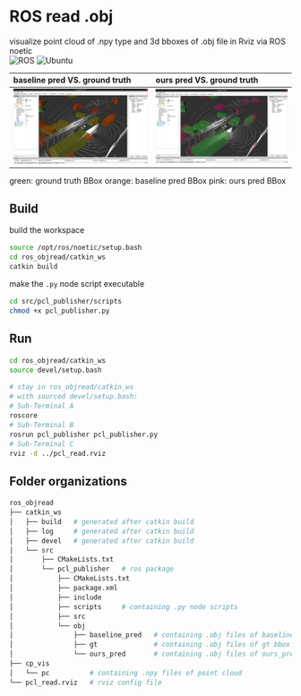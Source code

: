# ROS read .obj
visualize point cloud of .npy type and 3d bboxes of .obj file in Rviz via ROS noetic  
![ROS](https://img.shields.io/badge/ros-noetic-blue)
![Ubuntu](https://img.shields.io/badge/ubuntu-20.04-blue)  

| baseline pred VS. ground truth               | ours pred VS. ground truth               |
| :------------------------------------------- | :--------------------------------------- |
| <img src="demo_baseline_gt.png" width="450"> | <img src="demo_ours_gt.png" width="450"> |
green:  ground truth BBox
orange: baseline pred BBox
pink:   ours pred BBox



## Build
build the workspace
```bash
source /opt/ros/noetic/setup.bash
cd ros_objread/catkin_ws
catkin build
```
make the `.py` node script executable
```bash
cd src/pcl_publisher/scripts
chmod +x pcl_publisher.py
```
## Run
```bash
cd ros_objread/catkin_ws
source devel/setup.bash
```
```bash
# stay in ros_objread/catkin_ws
# with sourced devel/setup.bash:
# Sub-Terminal A
roscore
# Sub-Terminal B
rosrun pcl_publisher pcl_publisher.py
# Sub-Terminal C
rviz -d ../pcl_read.rviz
```
## Folder organizations
```bash
ros_objread
├── catkin_ws
│   ├── build   # generated after catkin build
│   ├── log     # generated after catkin build
│   ├── devel   # generated after catkin build
│   └── src
│       ├── CMakeLists.txt
│       └── pcl_publisher   # ros package
│           ├── CMakeLists.txt
│           ├── package.xml
│           ├── include
│           ├── scripts     # containing .py node scripts
│           ├── src
│           └── obj
│               ├── baseline_pred   # containing .obj files of baseline_pred bbox
│               ├── gt              # containing .obj files of gt bbox
│               └── ours_pred       # containing .obj files of ours_pred bbox
├── cp_vis
│   └── pc          # containing .npy files of point cloud
└── pcl_read.rviz   # rviz config file
```